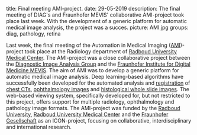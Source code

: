 title: Final meeting AMI-project.
date: 29-05-2019
description: The final meeting of DIAG's and Fraunhofer MEVIS' collaborative AMI-project took place last week. With the development of a generic platform for automatic medical image analysis, the project was a succes.
picture: AMI.jpg
groups: diag, pathology, retina

Last week, the final meeting of the Automation in Medical Imaging (<a href=”https://www.computationalpathologygroup.eu/projects/ami/>AMI</a>)-project took place at the Radiology department of <a href=”https://www.radboudumc.nl/en/patient-care”>Radboud University Medical Center</a>. The AMI-project was a close collaborative project between the <a href=”http://www.diagnijmegen.nl/index.php/Home”>Diagnostic Image Analysis Group</a> and the <a href=”https://www.mevis.fraunhofer.de/”>Fraunhofer Institute for Digital Medicine MEVIS</a>. The aim of AMI was to develop a generic platform for automatic medical image analysis. Deep learning-based algorithms have successfully been developed for the automated analysis and <a href=”http://histokat-demo.mevis.fraunhofer.de/”>registration</a> of <a href=”https://www.ncbi.nlm.nih.gov/pubmed/29512516”>chest CTs</a>, <a href=”https://www.ncbi.nlm.nih.gov/pmc/articles/PMC5695961”/>ophthalmology images</a> and <a href=”https://ieeexplore.ieee.org/document/8447230>histological whole slide images</a>. The web-based viewing system, specifically developed for, but not restricted to this project, offers support for multiple radiology, ophthalmology and pathology image formats. The AMI-project was funded by the <a href=”https://www.ru.nl/”>Radboud University</a>, <a href=”https://www.radboudumc.nl/en/patient-care”>Radboud University Medical Center<a/> and the <a href=”https://www.mevis.fraunhofer.de/”>Fraunhofer Gesellschaft</a> as an ICON-project, focusing on collaborative, interdisciplinary and international research.
